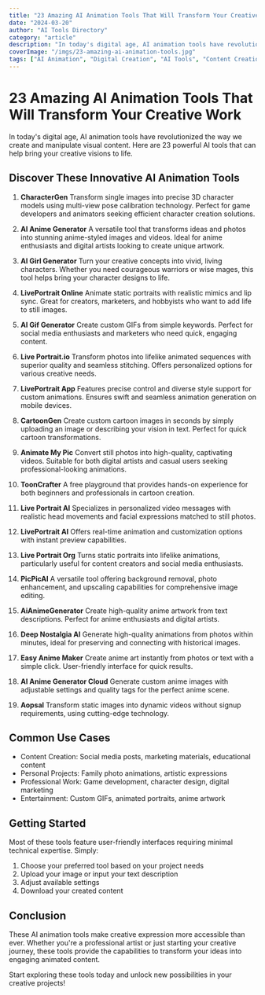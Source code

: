 ```yaml
---
title: "23 Amazing AI Animation Tools That Will Transform Your Creative Work"
date: "2024-03-20"
author: "AI Tools Directory"
category: "article"
description: "In today's digital age, AI animation tools have revolutionized the way we create and manipulate visual content. Here are 23 powerful AI tools that can help bring your creative visions to life."
coverImage: "/imgs/23-amazing-ai-animation-tools.jpg"
tags: ["AI Animation", "Digital Creation", "AI Tools", "Content Creation"]
---
```


# 23 Amazing AI Animation Tools That Will Transform Your Creative Work

In today's digital age, AI animation tools have revolutionized the way we create and manipulate visual content. Here are 23 powerful AI tools that can help bring your creative visions to life.

## Discover These Innovative AI Animation Tools

1. **CharacterGen**
Transform single images into precise 3D character models using multi-view pose calibration technology. Perfect for game developers and animators seeking efficient character creation solutions.

2. **AI Anime Generator**
A versatile tool that transforms ideas and photos into stunning anime-styled images and videos. Ideal for anime enthusiasts and digital artists looking to create unique artwork.

3. **AI Girl Generator**
Turn your creative concepts into vivid, living characters. Whether you need courageous warriors or wise mages, this tool helps bring your character designs to life.

4. **LivePortrait Online**
Animate static portraits with realistic mimics and lip sync. Great for creators, marketers, and hobbyists who want to add life to still images.

5. **AI Gif Generator**
Create custom GIFs from simple keywords. Perfect for social media enthusiasts and marketers who need quick, engaging content.

6. **Live Portrait.io**
Transform photos into lifelike animated sequences with superior quality and seamless stitching. Offers personalized options for various creative needs.

7. **LivePortrait App**
Features precise control and diverse style support for custom animations. Ensures swift and seamless animation generation on mobile devices.

8. **CartoonGen**
Create custom cartoon images in seconds by simply uploading an image or describing your vision in text. Perfect for quick cartoon transformations.

9. **Animate My Pic**
Convert still photos into high-quality, captivating videos. Suitable for both digital artists and casual users seeking professional-looking animations.

10. **ToonCrafter**
A free playground that provides hands-on experience for both beginners and professionals in cartoon creation.

11. **Live Portrait AI**
Specializes in personalized video messages with realistic head movements and facial expressions matched to still photos.

12. **LivePortrait AI**
Offers real-time animation and customization options with instant preview capabilities.

13. **Live Portrait Org**
Turns static portraits into lifelike animations, particularly useful for content creators and social media enthusiasts.

14. **PicPicAI**
A versatile tool offering background removal, photo enhancement, and upscaling capabilities for comprehensive image editing.

15. **AiAnimeGenerator**
Create high-quality anime artwork from text descriptions. Perfect for anime enthusiasts and digital artists.

16. **Deep Nostalgia AI**
Generate high-quality animations from photos within minutes, ideal for preserving and connecting with historical images.

17. **Easy Anime Maker**
Create anime art instantly from photos or text with a simple click. User-friendly interface for quick results.

18. **AI Anime Generator Cloud**
Generate custom anime images with adjustable settings and quality tags for the perfect anime scene.

19. **Aopsal**
Transform static images into dynamic videos without signup requirements, using cutting-edge technology.

## Common Use Cases

- Content Creation: Social media posts, marketing materials, educational content
- Personal Projects: Family photo animations, artistic expressions
- Professional Work: Game development, character design, digital marketing
- Entertainment: Custom GIFs, animated portraits, anime artwork

## Getting Started

Most of these tools feature user-friendly interfaces requiring minimal technical expertise. Simply:
1. Choose your preferred tool based on your project needs
2. Upload your image or input your text description
3. Adjust available settings
4. Download your created content

## Conclusion

These AI animation tools make creative expression more accessible than ever. Whether you're a professional artist or just starting your creative journey, these tools provide the capabilities to transform your ideas into engaging animated content.

Start exploring these tools today and unlock new possibilities in your creative projects!
